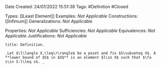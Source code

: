 <br />
<br />

Date Created: 24/01/2022 15:51:38
Tags: #Definition #Closed 

Types: [[Least Element]]
Examples: _Not Applicable_ 
Constructions: [[Infimum]]
Generalizations: _Not Applicable_

Properties: _Not Applicable_
Sufficiencies: _Not Applicable_
Equivalences: _Not Applicable_
Justifications: _Not Applicable_

``` ad-Definition
title: Definition.

_Let $\l\langle X,\leq\r\rangle$ be a poset and fix $S\subseteq X$. A **lower bound of $S$ in $X$** is an element $l\in X$ such that $\fa s\in S:l\leq s$. _

```
